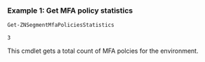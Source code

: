 ### Example 1: Get MFA policy statistics
```powershell
Get-ZNSegmentMfaPoliciesStatistics
```

```output
3
```

This cmdlet gets a total count of MFA polcies for the environment.